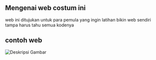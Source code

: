 ## Mengenai web costum ini

web ini ditujukan untuk para pemula yang ingin latihan bikin web sendiri tampa harus tahu semua kodenya

## contoh web
<img src="https://files.catbox.moe/tmbkk7.png" alt="Deskripsi Gambar" style="max-width: 100%; height: auto;">
